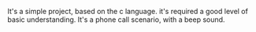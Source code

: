 It's a simple project, based on the c language. it's required a good level of basic understanding.
It's a phone call scenario, with a beep sound.
